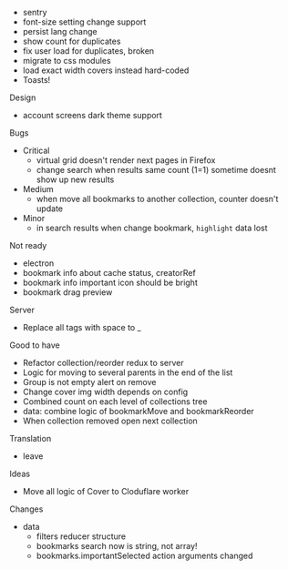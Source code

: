 - sentry
- font-size setting change support
- persist lang change
- show count for duplicates
- fix user load for duplicates, broken
- migrate to css modules
- load exact width covers instead hard-coded
- Toasts!

Design
- account screens dark theme support

Bugs
- Critical
    - virtual grid doesn't render next pages in Firefox
    - change search when results same count (1=1) sometime doesnt show up new results
- Medium
    - when move all bookmarks to another collection, counter doesn't update
- Minor
    - in search results when change bookmark, `highlight` data lost

Not ready
- electron
- bookmark info about cache status, creatorRef
- bookmark info important icon should be bright
- bookmark drag preview

Server
- Replace all tags with space to _

Good to have
- Refactor collection/reorder redux to server
- Logic for moving to several parents in the end of the list
- Group is not empty alert on remove
- Change cover img width depends on config
- Combined count on each level of collections tree
- data: combine logic of bookmarkMove and bookmarkReorder
- When collection removed open next collection

Translation
- leave

Ideas
- Move all logic of Cover to Cloduflare worker

Changes
- data
    - filters reducer structure
    - bookmarks search now is string, not array!
    - bookmarks.importantSelected action arguments changed